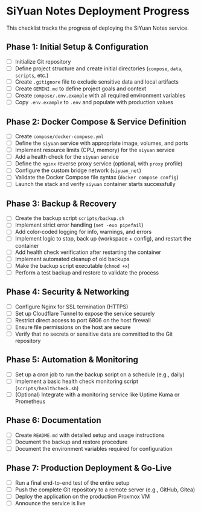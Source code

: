 # SiYuan Notes Deployment Progress

This checklist tracks the progress of deploying the SiYuan Notes service.

## Phase 1: Initial Setup & Configuration
- [ ] Initialize Git repository
- [ ] Define project structure and create initial directories (`compose`, `data`, `scripts`, etc.)
- [ ] Create `.gitignore` file to exclude sensitive data and local artifacts
- [ ] Create `GEMINI.md` to define project goals and context
- [ ] Create `compose/.env.example` with all required environment variables
- [ ] Copy `.env.example` to `.env` and populate with production values

## Phase 2: Docker Compose & Service Definition
- [ ] Create `compose/docker-compose.yml`
- [ ] Define the `siyuan` service with appropriate image, volumes, and ports
- [ ] Implement resource limits (CPU, memory) for the `siyuan` service
- [ ] Add a health check for the `siyuan` service
- [ ] Define the `nginx` reverse proxy service (optional, with `proxy` profile)
- [ ] Configure the custom bridge network (`siyuan_net`)
- [ ] Validate the Docker Compose file syntax (`docker compose config`)
- [ ] Launch the stack and verify `siyuan` container starts successfully

## Phase 3: Backup & Recovery
- [ ] Create the backup script `scripts/backup.sh`
- [ ] Implement strict error handling (`set -euo pipefail`)
- [ ] Add color-coded logging for info, warnings, and errors
- [ ] Implement logic to stop, back up (workspace + config), and restart the container
- [ ] Add health check verification after restarting the container
- [ ] Implement automated cleanup of old backups
- [ ] Make the backup script executable (`chmod +x`)
- [ ] Perform a test backup and restore to validate the process

## Phase 4: Security & Networking
- [ ] Configure Nginx for SSL termination (HTTPS)
- [ ] Set up Cloudflare Tunnel to expose the service securely
- [ ] Restrict direct access to port 6806 on the host firewall
- [ ] Ensure file permissions on the host are secure
- [ ] Verify that no secrets or sensitive data are committed to the Git repository

## Phase 5: Automation & Monitoring
- [ ] Set up a cron job to run the backup script on a schedule (e.g., daily)
- [ ] Implement a basic health check monitoring script (`scripts/healthcheck.sh`)
- [ ] (Optional) Integrate with a monitoring service like Uptime Kuma or Prometheus

## Phase 6: Documentation
- [ ] Create `README.md` with detailed setup and usage instructions
- [ ] Document the backup and restore procedure
- [ ] Document the environment variables required for configuration

## Phase 7: Production Deployment & Go-Live
- [ ] Run a final end-to-end test of the entire setup
- [ ] Push the complete Git repository to a remote server (e.g., GitHub, Gitea)
- [ ] Deploy the application on the production Proxmox VM
- [ ] Announce the service is live
